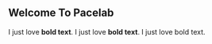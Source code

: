## Welcome To Pacelab

I just love **bold text**.	I just love <strong>bold text</strong>.	I just love bold text.
